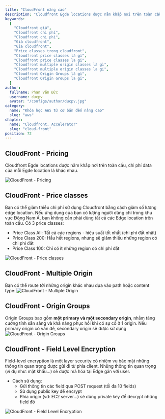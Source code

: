 ```yaml
---
title: "CloudFront nâng cao"
description: "Cloudfront Egde locations được nằm khắp nơi trên toàn cầu, chi phí data của mỗi Egde location là khác nhau. Bạn có thể giảm thiểu chi phí sử dụng Cloudfront bằng cách giảm số lượng edge location."
keywords:
  [
    "Cloudfront giá",
    "Cloudfront chi phí",
    "Cloudfront chi phi",
    "Giá cloudfront",
    "Gia cloudfront",
    "Price classes trong cloudfront",
    "Cloudfront price classes là gì",
    "Cloudfront price classes la gi",
    "Cloudfront multiple origin classes là gì",
    "Cloudfront multiple origin classes la gi",
    "Cloudfront Origin Groups là gì",
    "Cloudfront Origin Groups la gi",
  ]
author:
  fullname: Phan Văn Đức
  username: ducpv
  avatar: "/configs/author/ducpv.jpg"
category:
  name: "Khóa học AWS từ cơ bản đến nâng cao"
  slug: "aws"
chapter:
  name: "Cloudfront, Accelerator"
  slug: "cloud-front"
position: 72
---
```


## CloudFront - Pricing

Cloudfront Egde locations được nằm khắp nơi trên toàn cầu, chi phí data của mỗi Egde location là khác nhau.

![CloudFront - Pricing](https://preventdirectaccess.com/wp-content/uploads/2021/08/pda-cloudfront-on-demand-pricing.png)

## CloudFront - Price classes

Bạn có thể giảm thiểu chi phí sử dụng Cloudfront bằng cách giảm số lượng edge location. Nếu ứng dụng của bạn có lượng người dùng chỉ trong khu vực Đông Nam Á, bạn không cần phải dùng tất cả các Edge location trên toàn cầu. Có 3 price classes:

- Price Class All: Tất cả các regions - hiệu suất tốt nhất (chi phí đắt nhât)
- Price Class 200: Hầu hết regions, nhưng sẽ giảm thiểu những region có chi phí đắt
- Price Class 100: Chỉ có ít những region có chi phí đắt

![CloudFront - Price classes](https://user-images.githubusercontent.com/29729545/153042484-2e8e09f3-92ad-494d-ad07-f79914c14772.png)

## CloudFront - Multiple Origin

Bạn có thể route tới những origin khác nhau dựa vào path hoặc content type: ![CloudFront - Multiple Origin](https://user-images.githubusercontent.com/29729545/153046606-e7540a73-3072-4ed0-bc48-053dac372277.png)

## CloudFront - Origin Groups

Origin Groups bao gồm **một primary và một secondary origin**, nhằm tăng cường tính sẵn sàng và khả năng phục hồi khi có sự cố ở 1 origin. Nếu primary origin có vấn đề, secondary origin sẽ được sử dụng ![CloudFront - Origin Groups](https://docs.aws.amazon.com/AmazonCloudFront/latest/DeveloperGuide/images/origingroups-overview.png)

## CloudFront - Field Level Encryption

Field-level encryption là một layer security có nhiệm vụ bảo mật những thông tin quan trọng được gửi đi từ phía client. Những thông tin quan trọng (ví dụ như: mật khẩu...) sẽ được mã hóa tại Edge gần với user.

- Cách sử dụng:
  - Gửi thông tin các field qua POST request (tối đa 10 fields)
  - Sử dụng public key để encrypt
  - Phía origin (vd: EC2 server...) sẽ dùng private key để decrypt những field đó

![CloudFront - Field Level Encryption](https://user-images.githubusercontent.com/29729545/153169711-be572b7b-cd39-4683-a088-f0e4fd585601.png)
